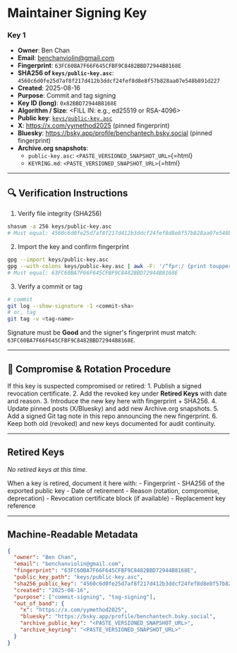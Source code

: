 # Maintainer Signing Key

### Key 1

-   **Owner**: Ben Chan
-   **Email**: benchanviolin@gmail.com
-   **Fingerprint**: `63FC60BA7F66F645CFBF9C8482BBD72944B8168E`
-   **SHA256 of `keys/public-key.asc`**:
    `4560c6d0fe25d7af8f217d412b3ddcf24fef8d8e8f57b828aa07e548b891d227`
-   **Created**: 2025-08-16
-   **Purpose**: Commit and tag signing
-   **Key ID (long)**: `0x82BBD72944B8168E`
-   **Algorithm / Size**: \<FILL IN: e.g., ed25519 or RSA-4096\>
-   **Public key**: [`keys/public-key.asc`](keys/public-key.asc)
-   **X**: https://x.com/yymethod2025 (pinned fingerprint)
-   **Bluesky**: https://bsky.app/profile/benchantech.bsky.social
    (pinned fingerprint)
-   **Archive.org snapshots**:
    -   `public-key.asc`: `<PASTE_VERSIONED_SNAPSHOT_URL>`{=html}
    -   `KEYRING.md`: `<PASTE_VERSIONED_SNAPSHOT_URL>`{=html}

------------------------------------------------------------------------

## 🔍 Verification Instructions

1)  Verify file integrity (SHA256)

``` bash
shasum -a 256 keys/public-key.asc
# Must equal: 4560c6d0fe25d7af8f217d412b3ddcf24fef8d8e8f57b828aa07e548b891d227
```

2)  Import the key and confirm fingerprint

``` bash
gpg --import keys/public-key.asc
gpg --with-colons keys/public-key.asc | awk -F: '/^fpr:/ {print toupper($10); exit}'
# Must equal: 63FC60BA7F66F645CFBF9C8482BBD72944B8168E
```

3)  Verify a commit or tag

``` bash
# commit
git log --show-signature -1 <commit-sha>
# or, tag
git tag -v <tag-name>
```

Signature must be **Good** and the signer's fingerprint must match:
`63FC60BA7F66F645CFBF9C8482BBD72944B8168E`.

------------------------------------------------------------------------

## 🚨 Compromise & Rotation Procedure

If this key is suspected compromised or retired: 1. Publish a signed
revocation certificate. 2. Add the revoked key under **Retired Keys**
with date and reason. 3. Introduce the new key here with fingerprint +
SHA256. 4. Update pinned posts (X/Bluesky) and add new Archive.org
snapshots. 5. Add a signed Git tag note in this repo announcing the new
fingerprint. 6. Keep both old (revoked) and new keys documented for
audit continuity.

------------------------------------------------------------------------

## Retired Keys

*No retired keys at this time.*

When a key is retired, document it here with: - Fingerprint - SHA256 of
the exported public key - Date of retirement - Reason (rotation,
compromise, deprecation) - Revocation certificate block (if available) -
Replacement key reference

------------------------------------------------------------------------

## Machine-Readable Metadata

``` json
{
  "owner": "Ben Chan",
  "email": "benchanviolin@gmail.com",
  "fingerprint": "63FC60BA7F66F645CFBF9C8482BBD72944B8168E",
  "public_key_path": "keys/public-key.asc",
  "sha256_public_key": "4560c6d0fe25d7af8f217d412b3ddcf24fef8d8e8f57b828aa07e548b891d227",
  "created": "2025-08-16",
  "purpose": ["commit-signing", "tag-signing"],
  "out_of_band": {
    "x": "https://x.com/yymethod2025",
    "bluesky": "https://bsky.app/profile/benchantech.bsky.social",
    "archive_public_key": "<PASTE_VERSIONED_SNAPSHOT_URL>",
    "archive_keyring": "<PASTE_VERSIONED_SNAPSHOT_URL>"
  }
}
```
